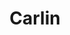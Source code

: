 ---
title: "Carlin"
url: /valencia/carlin-carrer-del-pintor-ferrer-calatayud/
shop: material de oficina
---